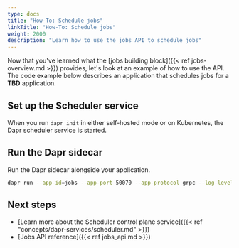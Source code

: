 ```yaml
---
type: docs
title: "How-To: Schedule jobs"
linkTitle: "How-To: Schedule jobs"
weight: 2000
description: "Learn how to use the jobs API to schedule jobs"
---
```


Now that you've learned what the [jobs building block]({{< ref jobs-overview.md >}}) provides, let's look at an example of how to use the API. The code example below describes an application that schedules jobs for a **TBD** application.

<!-- 
Include a diagram or image, if possible. 
-->



## Set up the Scheduler service

When you run `dapr init` in either self-hosted mode or on Kubernetes, the Dapr scheduler service is started. 

## Run the Dapr sidecar 

Run the Dapr sidecar alongside your application. 

```bash
dapr run --app-id=jobs --app-port 50070 --app-protocol grpc --log-level debug -- go run main.go
```

## Next steps

- [Learn more about the Scheduler control plane service]({{< ref "concepts/dapr-services/scheduler.md" >}})
- [Jobs API reference]({{< ref jobs_api.md >}})